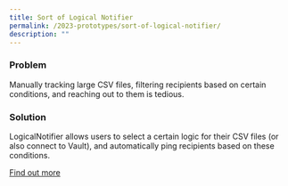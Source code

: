 ```yaml
---
title: Sort of Logical Notifier
permalink: /2023-prototypes/sort-of-logical-notifier/
description: ""
---
```

### Problem
Manually tracking large CSV files, filtering recipients based on certain conditions, and reaching out to them is tedious.

### Solution
LogicalNotifier allows users to select a certain logic for their CSV files (or also connect to Vault), and automatically ping recipients based on these conditions.

[Find out more](https://docs.google.com/presentation/d/1KYyOtGQE0dM9UiD-Boo91UmDem4L-Iyf4w5pP-BexiA/edit?usp=sharing)